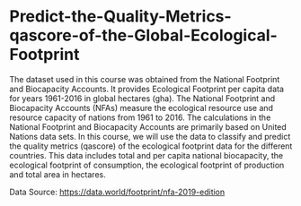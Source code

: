 # Predict-the-Quality-Metrics-qascore-of-the-Global-Ecological-Footprint
The dataset used in this course was obtained from the National Footprint and Biocapacity Accounts. It provides Ecological Footprint per capita data for years 1961-2016 in global hectares (gha). The National Footprint and Biocapacity Accounts (NFAs) measure the ecological resource use and resource capacity of nations from 1961 to 2016. The calculations in the National Footprint and Biocapacity Accounts are primarily based on United Nations data sets.  In this course, we will use the data to classify and predict the quality metrics (qascore) of the ecological footprint data for the different countries. This data includes total and per capita national biocapacity, the ecological footprint of consumption, the ecological footprint of production and total area in hectares.



Data Source: https://data.world/footprint/nfa-2019-edition
